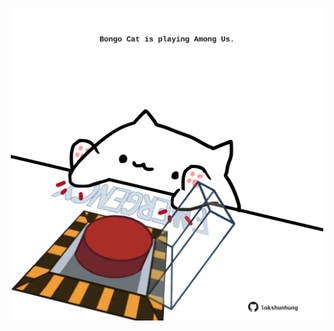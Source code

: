 <!-- built at 06/11/2023, 07:00:49 UTC -->
<p align="center">
  <img width="500" height="500" src="./ReadmeImage.svg">
</p>
